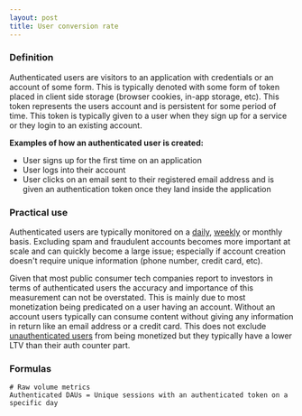 ```yaml
---
layout: post
title: User conversion rate
---
```


### Definition

Authenticated users are visitors to an application with credentials or an account of some form. This is typically denoted with some form of token placed in client side storage (browser cookies, in-app storage, etc). This token represents the users account and is persistent for some period of time. This token is typically given to a user when they sign up for a service or they login to an existing account.

**Examples of how an authenticated user is created:**
- User signs up for the first time on an application
- User logs into their account
- User clicks on an email sent to their registered email address and is given an authentication token once they land inside the application

### Practical use

Authenticated users are typically monitored on a [daily](/definition/dau/), [weekly](/definition/wau/) or monthly basis. Excluding spam and fraudulent accounts becomes more important at scale and can quickly become a large issue; especially if account creation doesn't require unique information (phone number, credit card, etc).

Given that most public consumer tech companies report to investors in terms of authenticated users the accuracy and importance of this measurement can not be overstated. This is mainly due to most monetization being predicated on a user having an account. Without an account users typically can consume content without giving any information in return like an email address or a credit card. This does not exclude [unauthenticated users](/definition/unauthenticated-users/) from being monetized but they typically have a lower LTV than their auth counter part.

### Formulas

    # Raw volume metrics
    Authenticated DAUs = Unique sessions with an authenticated token on a specific day
